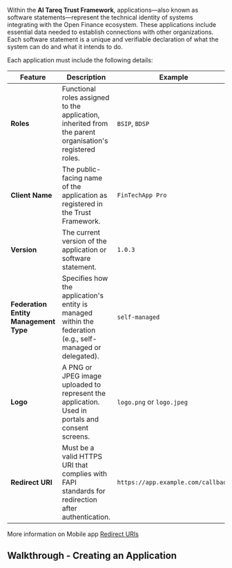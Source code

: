 
Within the **Al Tareq Trust Framework**, applications—also known as software statements—represent the technical identity of systems integrating with the Open Finance ecosystem. These applications include essential data needed to establish connections with other organizations. Each software statement is a unique and verifiable declaration of what the system can do and what it intends to do.


Each application must include the following details:

| Feature                            | Description                                                                                         | Example                                      |
|------------------------------------|-----------------------------------------------------------------------------------------------------|----------------------------------------------|
| **Roles**                          | Functional roles assigned to the application, inherited from the parent organisation's registered roles. | `BSIP`, `BDSP`     |
| **Client Name**                    | The public-facing name of the application as registered in the Trust Framework.                    | `FinTechApp Pro`                              |
| **Version**                        | The current version of the application or software statement.                                       | `1.0.3`                                       |
| **Federation Entity Management Type** | Specifies how the application's entity is managed within the federation (e.g., self-managed or delegated). | `self-managed`                                |
| **Logo**                           | A PNG or JPEG image uploaded to represent the application. Used in portals and consent screens.    | `logo.png` or `logo.jpeg`                     |
| **Redirect URI**                   | Must be a valid HTTPS URI that complies with FAPI standards for redirection after authentication.   | `https://app.example.com/callback`           |

More information on Mobile app [Redirect URIs](../trust-framework/redirect-uri)


## Walkthrough - Creating an Application 


  <ClientOnly>
    <Carousel :images="images1" />
  </ClientOnly>


<script setup>

const images1 = [
  {
    src: new URL('/images/raidiam/add-application/click-org.png', import.meta.url).href,
    alt: 'Step 1',
    title: 'Click into your organisation'
  },
  {
    src: new URL('/images/raidiam/add-application/click-app.png', import.meta.url).href,
    alt: 'Step 2',
    title: 'Click into applications'
  },
  {
    src: new URL('/images/raidiam/add-application/new-app.png', import.meta.url).href,
    alt: 'Step 3',
    title: 'Click + New Application'
  },
  {
    src: new URL('/images/raidiam/add-application/role.png', import.meta.url).href,
    alt: 'Step 4',
    title: 'Select the roles of the Application',
    tagline: 'Note roles for an Application are inherited from the organisation.'
  },
  {
    src: new URL('/images/raidiam/add-application/client.png', import.meta.url).href,
    alt: 'Step 5',
    title: 'Provide the details of the client',
    tagline: 'Client Name, Client Logo & Federation Entity Management Type'
  },
  {
    src: new URL('/images/raidiam/add-application/auth.png', import.meta.url).href,
    alt: 'Step 6',
    title: 'Provide user authentication details',
    tagline: `More information on <a href="../trust-framework/redirect-uri/">Redirect URIs</a>`
  },
    {
    src: new URL('/images/raidiam/add-application/done.png', import.meta.url).href,
    alt: 'Step 8',
    title: 'Your application is now ready to use',
    tagline: 'Note the Client ID, as it will be required for all requests made by this client.'
  },
]

</script>